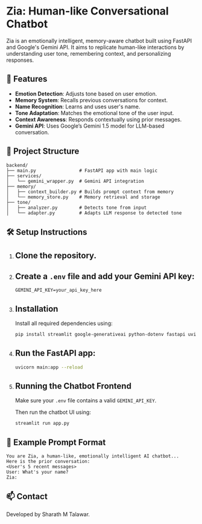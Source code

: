 # Zia: Human-like Conversational Chatbot

Zia is an emotionally intelligent, memory-aware chatbot built using FastAPI and Google's Gemini API. It aims to replicate human-like interactions by understanding user tone, remembering context, and personalizing responses.

## 🔧 Features

- **Emotion Detection**: Adjusts tone based on user emotion.
- **Memory System**: Recalls previous conversations for context.
- **Name Recognition**: Learns and uses user's name.
- **Tone Adaptation**: Matches the emotional tone of the user input.
- **Context Awareness**: Responds contextually using prior messages.
- **Gemini API**: Uses Google’s Gemini 1.5 model for LLM-based conversation.

## 📁 Project Structure

```
backend/
├── main.py                # FastAPI app with main logic
├── services/
│   └── gemini_wrapper.py  # Gemini API integration
├── memory/
│   ├── context_builder.py # Builds prompt context from memory
│   └── memory_store.py    # Memory retrieval and storage
├── tone/
│   ├── analyzer.py        # Detects tone from input
│   └── adapter.py         # Adapts LLM response to detected tone
```

## 🛠️ Setup Instructions

1. ## Clone the repository.

2. ## Create a `.env` file and add your Gemini API key:
   ```env
   GEMINI_API_KEY=your_api_key_here
   ```
3. ## Installation

   Install all required dependencies using:

   ```bash
   pip install streamlit google-generativeai python-dotenv fastapi uvicorn redis
   ```
4. ## Run the FastAPI app:
   ```bash
   uvicorn main:app --reload
   ```

5. ## Running the Chatbot Frontend

   Make sure your `.env` file contains a valid `GEMINI_API_KEY`.

   Then run the chatbot UI using:

   ```bash
   streamlit run app.py
## 🧠 Example Prompt Format

```
You are Zia, a human-like, emotionally intelligent AI chatbot...
Here is the prior conversation:
<User's 5 recent messages>
User: What's your name?
Zia:
```

## 📫 Contact

Developed by Sharath M Talawar.